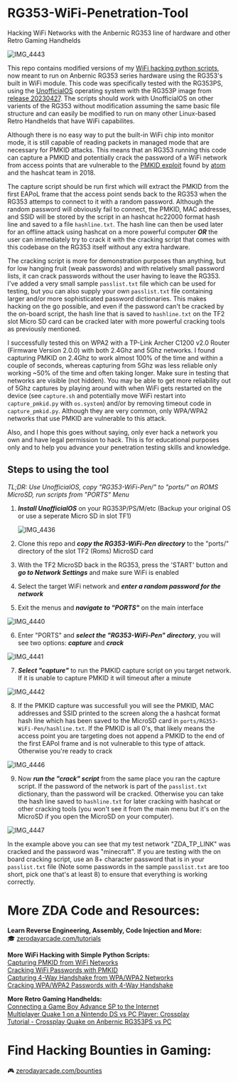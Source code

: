 # RG353-WiFi-Penetration-Tool
Hacking WiFi Networks with the Anbernic RG353 line of hardware and other Retro Gaming Handhelds

![IMG_4443](https://github.com/ZeroDayArcade/RG353-WiFi-Penetration-Tool/assets/141867962/292c51b3-1f78-4382-a247-f172a24ea28b)

This repo contains modified versions of my <a href="https://github.com/search?q=owner%3AZeroDayArcade+wpa&type=repositories">WiFi hacking python scripts</a>, now meant to run on Anbernic RG353 series hardware using the RG353's built in WiFi module. This code was specifically tested with the RG353PS, using the <a href="https://github.com/RetroGFX/UnofficialOS">UnofficialOS</a> operating system with the RG353P image from <a href="https://github.com/RetroGFX/UnofficialOS/releases/tag/20230427">release 20230427</a>. The scripts should work with UnofficialOS on other varients of the RG353 without modification assuming the same basic file structure and can easily be modified to run on many other Linux-based Retro Handhelds that have WiFi capabilites.

Although there is no easy way to put the built-in WiFi chip into monitor mode, it is still capable of reading packets in managed mode that are necessary for PMKID attacks. This means that an RG353 running this code can capture a PMKID and potentially crack the password of a WiFi network from access points that are vulnerable to the <a href="https://hashcat.net/forum/thread-7717.html">PMKID exploit</a> found by <a href="https://hashcat.net/forum/user-1.html">atom</a> and the hashcat team in 2018. 

The capture script should be run first which will extract the PMKID from the first EAPoL frame that the access point sends back to the RG353 when the RG353 attemps to connect to it with a random password. Although the random password will obviously fail to connect, the PMKID, MAC addresses, and SSID will be stored by the script in an hashcat hc22000 format hash line and saved to a file `hashline.txt`. The hash line can then be used later for an offline attack using hashcat on a more powerful computer ***OR*** the user can immediately try to crack it with the cracking script that comes with this codebase on the RG353 itself without any extra hardware. 

The cracking script is more for demonstration purposes than anything, but for low hanging fruit (weak passwords) and with relatively small password lists, it can crack passwords without the user having to leave the RG353. I've added a very small sample `passlist.txt` file which can be used for testing, but you can also supply your own `passlist.txt` file containing larger and/or more sophisticated password dictionaries. This makes hacking on the go possible, and even if the password can't be cracked by the on-board script, the hash line that is saved to `hashline.txt` on the TF2 slot Micro SD card can be cracked later with more powerful cracking tools as previously mentioned. 

I successfully tested this on WPA2 with a TP-Link Archer C1200 v2.0 Router (Firmware Version 2.0.0) with both 2.4Ghz and 5Ghz networks. I found capturing PMKID on 2.4Ghz to work almost 100% of the time and within a couple of seconds, whereas capturing from 5Ghz was less reliable only working ~50% of the time and often taking longer. Make sure in testing that networks are visible (not hidden). You may be able to get more reliability out of 5Ghz captures by playing around with when WiFi gets restarted on the device (see `capture.sh` and potentially move WiFi restart into `capture_pmkid.py` with `os.system`) and/or by removing timeout code in `capture_pmkid.py`. Although they are very common, only WPA/WPA2 networks that use PMKID are vulnerable to this attack. 

Also, and I hope this goes without saying, only ever hack a network you own and have legal permission to hack. This is for educational purposes only and to help you advance your penetration testing skills and knowledge.

## Steps to using the tool

*TL;DR: Use UnofficialOS, copy "RG353-WiFi-Pen/" to "ports/" on ROMS MicroSD, run scripts from "PORTS" Menu*

1. ***Install UnofficialOS*** on your RG353P/PS/M/etc (Backup your original OS or use a seperate Micro SD in slot TF1)  

   ![IMG_4436](https://github.com/ZeroDayArcade/RG353-WiFi-Penetration-Tool/assets/141867962/653041d7-0f8c-4074-bfa3-cf51e018d8e8)
2. Clone this repo and ***copy the RG353-WiFi-Pen directory*** to the "ports/" directory of the slot TF2 (Roms) MicroSD card
3. With the TF2 MicroSD back in the RG353, press the 'START' button and ***go to Network Settings*** and make sure WiFi is enabled
4. Select the target WiFi network and ***enter a random password for the network***
5. Exit the menus and ***navigate to "PORTS"*** on the main interface  

![IMG_4440](https://github.com/ZeroDayArcade/RG353-WiFi-Penetration-Tool/assets/141867962/dbd82ccd-b9fd-4d0b-a6ad-9edff2188816)

6. Enter "PORTS" and ***select the "RG353-WiFi-Pen" directory***, you will see two options: ***capture*** and ***crack***  

![IMG_4441](https://github.com/ZeroDayArcade/RG353-WiFi-Penetration-Tool/assets/141867962/2ff95edd-189d-49ad-8341-036e85e3c738)

7. ***Select "capture"*** to run the PMKID capture script on you target network. If it is unable to capture PMKID it will timeout after a minute  

![IMG_4442](https://github.com/ZeroDayArcade/RG353-WiFi-Penetration-Tool/assets/141867962/383554bf-e82b-4204-a974-487636eac724)

8. If the PMKID capture was successfull you will see the PMKID, MAC addresses and SSID printed to the screen along the a hashcat format hash line which has been saved to the MicroSD card in `ports/RG353-WiFi-Pen/hashline.txt`. If the PMKID is all 0's, that likely means the access point you are targeting does not append a PMKID to the end of the first EAPol frame and is not vulnerable to this type of attack. Otherwise you're ready to crack  

![IMG_4446](https://github.com/ZeroDayArcade/RG353-WiFi-Penetration-Tool/assets/141867962/618305cd-7283-4714-a80f-aff746f46513)

9. Now ***run the "crack" script*** from the same place you ran the capture script. If the password of the network is part of the `passlist.txt` dictionary, than the password will be cracked. Otherwise you can take the hash line saved to `hashline.txt` for later cracking with hashcat or other cracking tools (you won't see it from the main menu but it's on the MicroSD if you open the MicroSD on your computer).  

![IMG_4447](https://github.com/ZeroDayArcade/RG353-WiFi-Penetration-Tool/assets/141867962/f0982460-94f5-4507-abb7-fa19a88df0c9)

In the example above you can see that my test network "ZDA_TP_LINK" was cracked and the password was "minecraft". If you are testing with the on board cracking script, use an 8+ character password that is in your `passlist.txt` file (Note some passwords in the sample `passlist.txt` are too short, pick one that's at least 8) to ensure that everything is working correctly.

# More ZDA Code and Resources:
**Learn Reverse Engineering, Assembly, Code Injection and More:**  
🎓  <a href="https://zerodayarcade.com/tutorials">zerodayarcade.com/tutorials</a> 

**More WiFi Hacking with Simple Python Scripts:**  
<a href="https://github.com/ZeroDayArcade/capture-pmkid-wpa-wifi-hacking">Capturing PMKID from WiFi Networks</a>  
<a href="https://github.com/ZeroDayArcade/wpa-password-cracking-with-pmkid/">Cracking WiFi Passwords with PMKID</a>  
<a href="https://github.com/ZeroDayArcade/capture-handshake-wpa-wifi-hacking">Capturing 4-Way Handshake from WPA/WPA2 Networks</a>  
<a href="https://github.com/ZeroDayArcade/cracking-wpa-with-handshake">Cracking WPA/WPA2 Passwords with 4-Way Handshake</a>  

**More Retro Gaming Handhelds:**  
<a href="https://www.youtube.com/shorts/auvxesBrZwU">Connecting a Game Boy Advance SP to the Internet</a>  
<a href="https://www.youtube.com/shorts/94pTU2rXiVE">Multiplayer Quake 1 on a Nintendo DS vs PC Player: Crossplay</a>  
<a href="https://zerodayarcade.com/tutorials/anbernic-rg353-quake-multiplayer">Tutorial - Crossplay Quake on Anbernic RG353PS vs PC</a>

# Find Hacking Bounties in Gaming:
🎮  <a href="https://zerodayarcade.com/bounties">zerodayarcade.com/bounties</a>



